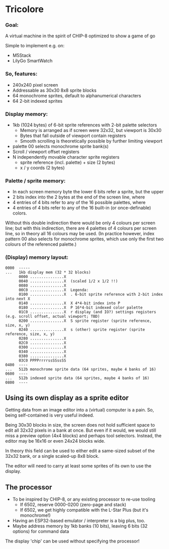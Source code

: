 # Tricolore

### Goal:
A virtual machine in the spirit of CHIP-8
optimized to show a game of go

Simple to implement e.g. on:
- M5Stack
- LilyGo SmartWatch

### So, features:
- 240x240 pixel screen
- Addressable as 30x30 8x8 sprite blocks
- 64 monochrome sprites, default to alphanumerical characters
- 64 2-bit indexed sprites

### Display memory:
- 1kb (1024 bytes) of 6-bit sprite references with 2-bit palette selectors
  - Memory is arranged as if screen were 32x32, but viewport is 30x30
  - Bytes that fall outside of viewport contain registers
  - Smooth scrolling is theoretically possible by further limiting viewport
- palette 00 selects monochrome sprite bank(s)
- Scroll / viewport offset registers
- N independently movable character sprite registers
  - sprite reference (incl. palette) + size (2 bytes)
  - x / y coords (2 bytes)

### Palette / sprite memory:
- In each screen memory byte the lower 6 bits refer a sprite, but the upper
- 2 bits index into the 2 bytes at the end of the screen line, where
- 4 entries of 4 bits refer to any of the 16 possible palettes, where
- 4 entries of 4 bits refer to any of the 16 built-in (or once-definable) colors.

Without this double indirection there would be only 4 colours per screen line;
but with this indirection, there are 4 palettes of 4 colours per screen line,
so in theory all 16 colours may be used. (In practice however, index pattern
00 also selects for monochrome sprites, which use only the first two colours
of the referenced palette.)


### (Display) memory layout:

    0000  -----
    ...   1kb display mem (32 * 32 blocks)
          0000 ...............X
          0040 ...............X  (scaled 1/2 x 1/2 !!)
          0080 ...............X
          00C0 ...............X  Legenda:
          0100 ...............X  . 6-bit sprite reference with 2-bit index into next X
          0140 ...............X  X 4*4-bit index into P
          0180 ...............X  P 16*4-bit indexed color palette
          01C0 ...............X  r display (and IO?) settings registers (e.g. scroll offset, actual viewport; TBD)
          0200 ...............X  S sprite register (sprite reference, size, x, y)
          0240 ...............X  s (other) sprite register (sprite reference, size, x, y)
          0280 ...............X
          02C0 ...............X
          0300 ...............X
          0340 ...............X
          0380 ...............X
          03C0 PPPPrrrrssSSssSS
    0400  ----
    ...   512b monochrome sprite data (64 sprites, maybe 4 banks of 16)
    0600  ----
    ...   512b indexed sprite data (64 sprites, maybe 4 banks of 16)
    0800  ----


## Using its own display as a sprite editor

Getting data from an image editor into a (virtual) computer is a pain.
So, being self-contained is very useful indeed.

Being 30x30 blocks in size, the screen does not hold sufficient space to edit
all 32x32 pixels in a bank at once. But even if it would, we would still miss a
preview option (4x4 blocks) and perhaps tool selectors. Instead, the editor may
be 16x16 or even 24x24 blocks wide.

In theory this field can be used to either edit a same-sized subset of the
32x32 bank, or a single scaled-up 8x8 block.

The editor will need to carry at least some sprites of its own to use the
display.


## The processor

- To be inspired by CHIP-8, or any existing processor to re-use tooling
  - If 6502, reserve 0000-0200 (zero-page and stack)
  - If 6502, we get highly compatible with the L-Star Plus (but it's monochrome!)
- Having an ESP32-based emulator / interpreter is a big plus, too.
- Maybe address memory by 1kb banks (10 bits),
  leaving 6 bits (32 options) for command data

The display 'chip' can be used without specifying the processor!


